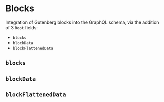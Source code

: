# Blocks

Integration of Gutenberg blocks into the GraphQL schema, via the addition of 3 `Root` fields:

- `blocks`
- `blockData`
- `blockFlattenedData`

## `blocks`



## `blockData`



## `blockFlattenedData`


